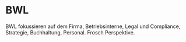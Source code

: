 # BWL  
BWL fokussieren auf dem Firma, Betriebsinterne, Legal und Compliance, Strategie, Buchhaltung, Personal. Frosch Perspektive.  